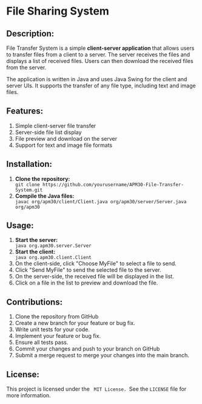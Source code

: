 # File Sharing System

## Description:

File Transfer System is a simple <strong> client-server application </strong> that allows users to transfer files from a
client to a server. The server receives the files and displays a list of received files. Users can then download the
received files from the server.

The application is written in Java and uses Java Swing for the client and server UIs. It supports the transfer of any
file type, including text and image files.

## Features:

<ol>
<li>Simple client-server file transfer</li>
<li>Server-side file list display</li>
<li>File preview and download on the server</li>
<li>Support for text and image file formats</li>
</ol>

## Installation:

<ol>
<li> <strong>Clone the repository:</strong></li>
<code>git clone https://github.com/yourusername/APM30-File-Transfer-System.git</code>

<li><strong>Compile the Java files: </strong></li>
<code>javac org/apm30/client/Client.java org/apm30/server/Server.java org/apm30 </code>
</ol>

## Usage:

<ol>
<li><strong> Start the server:</strong></li>
<code>java org.apm30.server.Server</code>
<li><strong> Start the client:</strong></li>
<code>java org.apm30.client.Client</code>
<li>On the client-side, click "Choose MyFile" to select a file to send.</li>
<li>Click "Send MyFile" to send the selected file to the server.</li>
<li>On the server-side, the received file will be displayed in the list.</li>
<li>Click on a file in the list to preview and download the file.</li>
</ol>

## Contributions:

<ol>
<li>Clone the repository from GitHub</li>
<li>Create a new branch for your feature or bug fix.</li>
<li>Write unit tests for your code.</li>
<li>Implement your feature or bug fix.</li>
<li>Ensure all tests pass.</li>
<li>Commit your changes and push to your branch on GitHub</li>
<li>Submit a merge request to merge your changes into the main branch.</li>
</ol>

## License:

This project is licensed under the <code> MIT License. </code>See the <code>LICENSE</code> file for more information.
